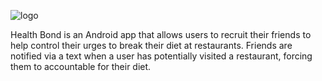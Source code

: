 ![logo](https://raw.githubusercontent.com/Yun-L/weightloss-app/master/logo.png)

Health Bond is an Android app that allows users to recruit their friends to help control their urges to break their diet at restaurants. Friends are notified via a text when a user has potentially visited a restaurant, forcing them to accountable for their diet.
